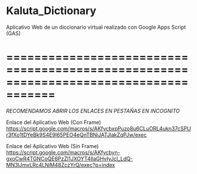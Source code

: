 # Kaluta_Dictionary
Aplicativo Web de un diccionario virtual realizado con Google Apps Script (GAS)

=====================================================================================
=====================================================================================

*RECOMENDAMOS ABRIR LOS ENLACES EN PESTAÑAS EN INCOGNITO*

Enlace del Aplicativo Web (Con Frame)
https://script.google.com/macros/s/AKfycbxpPuzo8u6CLuORL4ukn37cSPUr3fXo1tDYeBk9S4E9l65PEO4eQnTBNiJATJlakZqPJw/exec

Enlace del Aplicativo Web (Sin Frame)
https://script.google.com/macros/s/AKfycbyn-gxoCwR4TGNCoQE6PzZl1JXOYT4IlaGHvIyJcl_LdQ-MN3lJmvLRc4LNiM48ZczYrQ/exec?p=index
